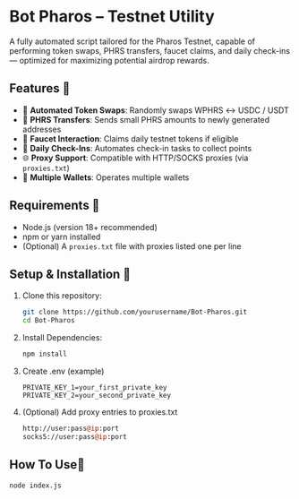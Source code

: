# Bot Pharos – Testnet Utility

A fully automated script tailored for the Pharos Testnet, capable of performing token swaps, PHRS transfers, faucet claims, and daily check-ins — optimized for maximizing potential airdrop rewards.

## Features 🌟

- 🔁 **Automated Token Swaps**: Randomly swaps WPHRS ↔ USDC / USDT
- 💸 **PHRS Transfers**: Sends small PHRS amounts to newly generated addresses
- 🚰 **Faucet Interaction**: Claims daily testnet tokens if eligible
- 📆 **Daily Check-Ins**: Automates check-in tasks to collect points
- 🌐 **Proxy Support**: Compatible with HTTP/SOCKS proxies (via `proxies.txt`)
- 🧠 **Multiple Wallets**: Operates multiple wallets

## Requirements 🧩

- Node.js (version 18+ recommended)
- npm or yarn installed
- (Optional) A `proxies.txt` file with proxies listed one per line

## Setup & Installation 🔧

1. Clone this repository:
   ```bash
   git clone https://github.com/yourusername/Bot-Pharos.git
   cd Bot-Pharos
2. Install Dependencies:
   ```bash
   npm install
3. Create .env (example)
   ```dotenv
   PRIVATE_KEY_1=your_first_private_key
   PRIVATE_KEY_2=your_second_private_key
4. (Optional) Add proxy entries to proxies.txt
   ```perl
   http://user:pass@ip:port
   socks5://user:pass@ip:port

## How To Use🚀
   ```bash
   node index.js
